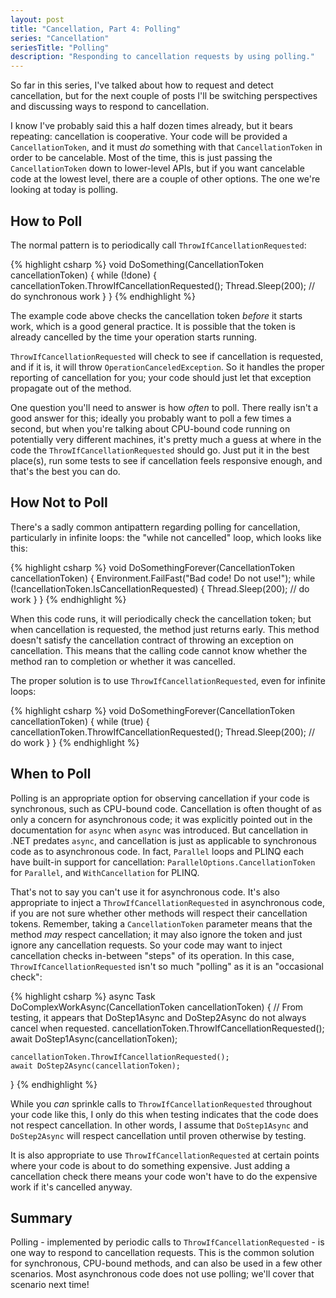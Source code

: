 ```yaml
---
layout: post
title: "Cancellation, Part 4: Polling"
series: "Cancellation"
seriesTitle: "Polling"
description: "Responding to cancellation requests by using polling."
---
```


So far in this series, I've talked about how to request and detect cancellation, but for the next couple of posts I'll be switching perspectives and discussing ways to respond to cancellation.

I know I've probably said this a half dozen times already, but it bears repeating: cancellation is cooperative. Your code will be provided a `CancellationToken`, and it must *do* something with that `CancellationToken` in order to be cancelable. Most of the time, this is just passing the `CancellationToken` down to lower-level APIs, but if you want cancelable code at the lowest level, there are a couple of other options. The one we're looking at today is polling.

## How to Poll

The normal pattern is to periodically call `ThrowIfCancellationRequested`:

{% highlight csharp %}
void DoSomething(CancellationToken cancellationToken)
{
    while (!done)
    {
        cancellationToken.ThrowIfCancellationRequested();
        Thread.Sleep(200); // do synchronous work
    }
}
{% endhighlight %}

The example code above checks the cancellation token *before* it starts work, which is a good general practice. It is possible that the token is already cancelled by the time your operation starts running.

`ThrowIfCancellationRequested` will check to see if cancellation is requested, and if it is, it will throw `OperationCanceledException`. So it handles the proper reporting of cancellation for you; your code should just let that exception propagate out of the method.

One question you'll need to answer is how *often* to poll. There really isn't a good answer for this; ideally you probably want to poll a few times a second, but when you're talking about CPU-bound code running on potentially very different machines, it's pretty much a guess at where in the code the `ThrowIfCancellationRequested` should go. Just put it in the best place(s), run some tests to see if cancellation feels responsive enough, and that's the best you can do.

## How Not to Poll

There's a sadly common antipattern regarding polling for cancellation, particularly in infinite loops: the "while not cancelled" loop, which looks like this:

{% highlight csharp %}
void DoSomethingForever(CancellationToken cancellationToken)
{
    Environment.FailFast("Bad code! Do not use!");
    while (!cancellationToken.IsCancellationRequested)
    {
        Thread.Sleep(200); // do work
    }
}
{% endhighlight %}

When this code runs, it will periodically check the cancellation token; but when cancellation is requested, the method just returns early. This method doesn't satisfy the cancellation contract of throwing an exception on cancellation. This means that the calling code cannot know whether the method ran to completion or whether it was cancelled.

The proper solution is to use `ThrowIfCancellationRequested`, even for infinite loops:

{% highlight csharp %}
void DoSomethingForever(CancellationToken cancellationToken)
{
    while (true)
    {
        cancellationToken.ThrowIfCancellationRequested();
        Thread.Sleep(200); // do work
    }
}
{% endhighlight %}

## When to Poll

Polling is an appropriate option for observing cancellation if your code is synchronous, such as CPU-bound code. Cancellation is often thought of as only a concern for asynchronous code; it was explicitly pointed out in the documentation for `async` when `async` was introduced. But cancellation in .NET predates `async`, and cancellation is just as applicable to synchronous code as to asynchronous code. In fact, `Parallel` loops and PLINQ each have built-in support for cancellation: `ParallelOptions.CancellationToken` for `Parallel`, and `WithCancellation` for PLINQ.

That's not to say you can't use it for asynchronous code. It's also appropriate to inject a `ThrowIfCancellationRequested` in asynchronous code, if you are not sure whether other methods will respect their cancellation tokens. Remember, taking a `CancellationToken` parameter means that the method *may* respect cancellation; it may also ignore the token and just ignore any cancellation requests. So your code may want to inject cancellation checks in-between "steps" of its operation. In this case, `ThrowIfCancellationRequested` isn't so much "polling" as it is an "occasional check":

{% highlight csharp %}
async Task DoComplexWorkAsync(CancellationToken cancellationToken)
{
    // From testing, it appears that DoStep1Async and DoStep2Async do not always cancel when requested.
    cancellationToken.ThrowIfCancellationRequested();
    await DoStep1Async(cancellationToken);

    cancellationToken.ThrowIfCancellationRequested();
    await DoStep2Async(cancellationToken);
}
{% endhighlight %}

While you *can* sprinkle calls to `ThrowIfCancellationRequested` throughout your code like this, I only do this when testing indicates that the code does not respect cancellation. In other words, I assume that `DoStep1Async` and `DoStep2Async` will respect cancellation until proven otherwise by testing.

It is also appropriate to use `ThrowIfCancellationRequested` at certain points where your code is about to do something expensive. Just adding a cancellation check there means your code won't have to do the expensive work if it's cancelled anyway.

## Summary

Polling - implemented by periodic calls to `ThrowIfCancellationRequested` - is one way to respond to cancellation requests. This is the common solution for synchronous, CPU-bound methods, and can also be used in a few other scenarios. Most asynchronous code does not use polling; we'll cover that scenario next time!

